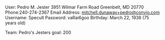 User:
Pedro M. Jester
3951 Wilmar Farm Road
Greenbelt, MD 20770
Phone:240-274-2367
Email Address: mitchell.dunaway+pedro@convio.com
Username: Specult
Password: vaRai6goo
Birthday: March 22, 1938 (75 years old)

Team:
Pedro's Jesters
goal: 200

